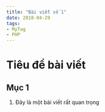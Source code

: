 ```yaml
---
title: "Bài viết số 1"
date: 2018-04-29
tags:
- MyTag
- PHP
---
```


# Tiêu đề bài viết

## Mục 1

1. Đây là một bài viết rất quan trọng
